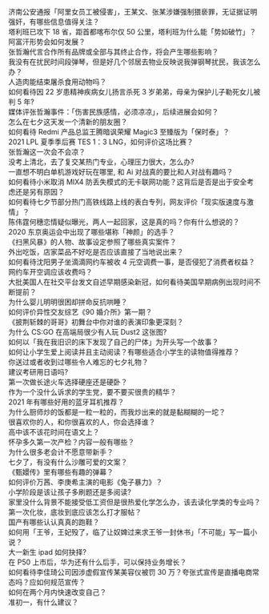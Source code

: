 济南公安通报「阿里女员工被侵害」，王某文、张某涉嫌强制猥亵罪，无证据证明强奸，有哪些信息值得关注？  
塔利班已攻下 18 省，距首都喀布尔仅 50 公里，塔利班为什么能「势如破竹」？阿富汗形势会如何发展？  
张哲瀚代言合作所有品牌或全部与其终止合作，将会产生哪些影响？  
我没有在扰民时间段弹琴，但是好几个邻居去物业反映说我弹钢琴扰民，我该怎么办？  
人造肉能结束屠杀食用动物吗？  
如何看待因 22 岁患精神疾病女儿扬言杀死 3 岁弟弟，母亲为保护儿子勒死女儿被判 5 年?  
媒体评张哲瀚事件：「伤害民族感情，必须凉凉」，后续进展会如何？  
怎么在七夕这天发一个清新的朋友圈？  
如何看待 Redmi 产品总监王腾暗讽荣耀 Magic3 至臻版为「保时泰」？  
2021 LPL 夏季季后赛 TES 1：3 LNG，如何评价这场比赛？  
张哲瀚这一次会不会凉？  
没考上清北，去了复交某热门专业，心理压力很大，怎么办?  
一直想不明白单机游戏好玩在哪里, 和 Ai 对战真的要比和人对战有趣吗？  
如何看待小米取消 MIX4 防丢失模式的无卡联网功能？这背后是否是出于安全考虑还是另有原因？  
如何看待七夕节部分热门高铁线路上线的表白专列，网友评价「现实版速度与激情」？  
陈伟霆何穗恋情疑似曝光，两人一起回家，这是真的吗？你有什么想说的？  
2020 东京奥运会中出现了哪些堪称「神颜」的选手？  
《扫黑风暴》的人物、故事设定参照了哪些真实案件？  
外出吃饭，店家菜品不好吃是否应该直接了当地说出来？  
如何看待沈阳男子坐滴滴网约车被收 4 元空调费一事，是否侵犯了消费者权益？网约车开空调应该收费吗？  
大批美国人在社交平台发文自述早期感染新冠，如何看待美国早期病例出现时间不断提前？  
为什么婴儿明明很困却拼命反抗哄睡？  
如何评价异性交友综艺《90 婚介所》第一期？  
《披荆斩棘的哥哥》初舞台中你对谁的表演印象更深刻？  
为什么 CS:GO 在高端局很少有人玩 Dust2 这张图?  
如何以「我在我旧识的床下发现了自己的尸体」为开头写一个故事？  
如何让小学生爱上阅读并且主动阅读？有哪些适合小学生的读物值得推荐？  
你送过或者收到过哪些令人难忘的七夕礼物？  
建议考研用日语吗?  
第一次做长途火车选择硬座还是硬卧？  
作为一个没什么诉求的学生党，要不要买很贵的精华？  
2021 年有哪些好用的蓝牙耳机推荐？  
为什么厨师炒的饭都是一粒一粒的，而我炒出来的就是黏糊糊的一坨？  
很喜欢你的人，和你很喜欢的人，你会选择谁？  
高中该不该花时间在语文上？  
怀孕多久第一次产检？内容一般有哪些？  
为什么很多老会计不愿意带新手？  
七夕了，有没有什么沙雕可爱的文案？  
《甄嬛传》里有哪些有趣的弹幕？  
如何评价万茜、李庚希主演的电影《兔子暴力》？  
小学阶段是该让孩子多刷题还是多阅读?  
家里没什么背景不能接受低工资但是很热爱化学怎么办，该去读化学类的专业吗？  
第一次化妆，底妆到底应该怎么打才服帖？  
国产有哪些认认真真的跑鞋？  
如何用「王爷，王妃殁了，临了让奴婢过来求王爷一封休书」「不可能」写一篇小说？  
大一新生 ipad 如何抉择?  
在 P50 上市后，华为还有什么后手，可以保持业务增长？  
如何看待李佳琦公司因涉虚假宣传某美容仪被罚 30 万？夸张式宣传是直播电商常态吗？应如何规范宣传？  
如何在两个月内快速改变自己？  
准初一，有什么建议？  
